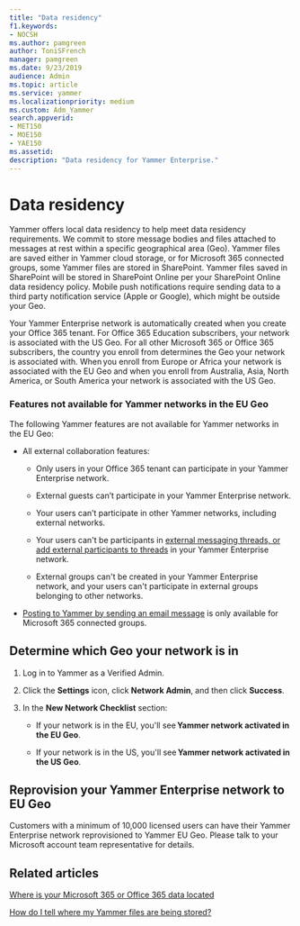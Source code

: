 ```yaml
---
title: "Data residency"
f1.keywords:
- NOCSH
ms.author: pamgreen
author: ToniSFrench
manager: pamgreen
ms.date: 9/23/2019
audience: Admin
ms.topic: article
ms.service: yammer
ms.localizationpriority: medium
ms.custom: Adm_Yammer
search.appverid:
- MET150
- MOE150
- YAE150
ms.assetid: 
description: "Data residency for Yammer Enterprise."
---
```


# Data residency
Yammer offers local data residency to help meet data residency requirements. We commit to store message bodies and files attached to messages at rest within a specific geographical area (Geo). Yammer files are saved either in Yammer cloud storage, or for Microsoft 365 connected groups, some Yammer files are stored in SharePoint. Yammer files saved in SharePoint will be stored in SharePoint Online per your SharePoint Online data residency policy. Mobile push notifications require sending data to a third party notification service (Apple or Google), which might be outside your Geo.

Your Yammer Enterprise network is automatically created when you create your Office 365 tenant. For Office 365 Education subscribers, your network is associated with the US Geo. For all other Microsoft 365 or Office 365 subscribers, the country you enroll from determines the Geo your network is associated with. When you enroll from Europe or Africa your network is associated with the EU Geo and when you enroll from Australia, Asia, North America, or South America your network is associated with the US Geo. 

### Features not available for Yammer networks in the EU Geo

The following Yammer features are not available for Yammer networks in the EU Geo:

- All external collaboration features:

    - Only users in your Office 365 tenant can participate in your Yammer Enterprise network.

    - External guests can’t participate in your Yammer Enterprise network.

    - Your users can’t participate in other Yammer networks, including external networks. 

    - Your users can't be participants in [external messaging threads, or add external participants to threads](../work-with-external-users/external-messaging-faq.md) in your Yammer Enterprise network.

    - External groups can't be created in your Yammer Enterprise network, and your users can't participate in external groups belonging to other networks.

- [Posting to Yammer by sending an email message](https://support.office.com/article/058d1bc1-3492-47c5-bde2-29ea294acdb6) is only available for Microsoft 365 connected groups.


<a name="geodata"></a>

##  Determine which Geo your network is in

1. Log in to Yammer as a Verified Admin.

2. Click the **Settings** icon, click **Network Admin**, and then click **Success**. 

3. In the **New Network Checklist** section: 

    - If your network is in the EU, you'll see **Yammer network activated in the EU Geo**. 

    - If your network is in the US, you'll see **Yammer network activated in the US Geo**. 

##  Reprovision your Yammer Enterprise network to EU Geo
Customers with a minimum of 10,000 licensed users can have their Yammer Enterprise network reprovisioned to Yammer EU Geo. Please talk to your Microsoft account team representative for details.

## Related articles

[Where is your Microsoft 365 or Office 365 data located](/microsoft-365/enterprise/o365-data-locations)

[How do I tell where my Yammer files are being stored?](https://support.office.com/article/how-do-i-tell-where-my-yammer-files-are-being-stored-fadfdefa-e00d-40b6-94cb-a9ddb171a443)